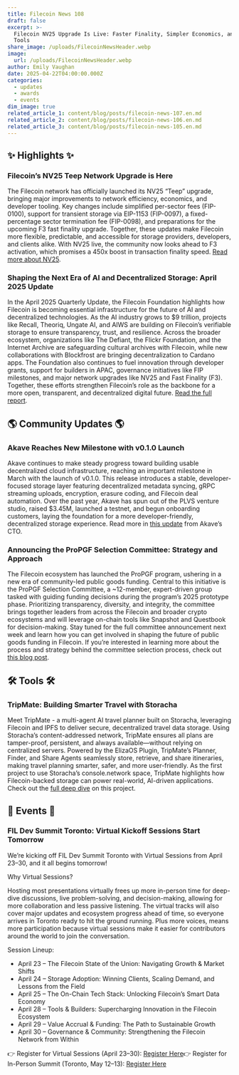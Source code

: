 ```yaml
---
title: Filecoin News 108
draft: false
excerpt: >-
  Filecoin NV25 Upgrade Is Live: Faster Finality, Simpler Economics, and New Dev
  Tools
share_image: /uploads/FilecoinNewsHeader.webp
image:
  url: /uploads/FilecoinNewsHeader.webp
author: Emily Vaughan
date: 2025-04-22T04:00:00.000Z
categories:
  - updates
  - awards
  - events
dim_image: true
related_article_1: content/blog/posts/filecoin-news-107.en.md
related_article_2: content/blog/posts/filecoin-news-106.en.md
related_article_3: content/blog/posts/filecoin-news-105.en.md
---
```


## ✨ Highlights ✨

### Filecoin’s NV25 Teep Network Upgrade is Here

The Filecoin network has officially launched its NV25 “Teep” upgrade, bringing major improvements to network efficiency, economics, and developer tooling. Key changes include simplified per-sector fees (FIP-0100), support for transient storage via EIP-1153 (FIP-0097), a fixed-percentage sector termination fee (FIP-0098), and preparations for the upcoming F3 fast finality upgrade. Together, these updates make Filecoin more flexible, predictable, and accessible for storage providers, developers, and clients alike. With NV25 live, the community now looks ahead to F3 activation, which promises a 450x boost in transaction finality speed. [Read more about NV25](https://filecoin.io/blog/posts/filecoins-nv25-teep-network-upgrade-is-here/).

### Shaping the Next Era of AI and Decentralized Storage: April 2025 Update

In the April 2025 Quarterly Update, the Filecoin Foundation highlights how Filecoin is becoming essential infrastructure for the future of AI and decentralized technologies. As the AI industry grows to $9 trillion, projects like Recall, Theoriq, Ungate AI, and AIWS are building on Filecoin’s verifiable storage to ensure transparency, trust, and resilience. Across the broader ecosystem, organizations like The Defiant, the Flickr Foundation, and the Internet Archive are safeguarding cultural archives with Filecoin, while new collaborations with Blockfrost are bringing decentralization to Cardano apps. The Foundation also continues to fuel innovation through developer grants, support for builders in APAC, governance initiatives like FIP milestones, and major network upgrades like NV25 and Fast Finality (F3). Together, these efforts strengthen Filecoin’s role as the backbone for a more open, transparent, and decentralized digital future. [Read the full report](https://fil.org/blog/filecoin-foundation-quarterly-update-april-2025). 

## 🌎 Community Updates 🌎

### Akave Reaches New Milestone with v0.1.0 Launch

Akave continues to make steady progress toward building usable decentralized cloud infrastructure, reaching an important milestone in March with the launch of v0.1.0. This release introduces a stable, developer-focused storage layer featuring decentralized metadata syncing, gRPC streaming uploads, encryption, erasure coding, and Filecoin deal automation. Over the past year, Akave has spun out of the PLVS venture studio, raised $3.45M, launched a testnet, and begun onboarding customers, laying the foundation for a more developer-friendly, decentralized storage experience. Read more in [this update](https://www.akave.ai/blog/cto-update-what-akave-built-in-march-2025) from Akave’s CTO. 

### Announcing the ProPGF Selection Committee: Strategy and Approach

The Filecoin ecosystem has launched the ProPGF program, ushering in a new era of community-led public goods funding. Central to this initiative is the ProPGF Selection Committee, a \~12-member, expert-driven group tasked with guiding funding decisions during the program’s 2025 prototype phase. Prioritizing transparency, diversity, and integrity, the committee brings together leaders from across the Filecoin and broader crypto ecosystems and will leverage on-chain tools like Snapshot and Questbook for decision-making. Stay tuned for the full committee announcement next week and learn how you can get involved in shaping the future of public goods funding in Filecoin. If you’re interested in learning more about the process and strategy behind the committee selection process, check out [this blog post](https://filecoin.io/blog/posts/announcing-the-propgf-selection-committee-strategy-and-approach/).

## 🛠️ Tools 🛠️

### TripMate: Building Smarter Travel with Storacha

Meet TripMate - a multi-agent AI travel planner built on Storacha, leveraging Filecoin and IPFS to deliver secure, decentralized travel data storage. Using Storacha’s content-addressed network, TripMate ensures all plans are tamper-proof, persistent, and always available—without relying on centralized servers. Powered by the ElizaOS Plugin, TripMate’s Planner, Finder, and Share Agents seamlessly store, retrieve, and share itineraries, making travel planning smarter, safer, and more user-friendly. As the first project to use Storacha’s console.network space, TripMate highlights how Filecoin-backed storage can power real-world, AI-driven applications. Check out the [full deep dive](https://medium.com/@storacha/building-a-multi-agent-travel-planner-with-storacha-d90e42cabcd6) on this project.

## 🎉 Events 🎉

### FIL Dev Summit Toronto: Virtual Kickoff Sessions Start Tomorrow

We’re kicking off FIL Dev Summit Toronto with Virtual Sessions from April 23–30, and it all begins tomorrow!

Why Virtual Sessions?

Hosting most presentations virtually frees up more in-person time for deep-dive discussions, live problem-solving, and decision-making, allowing for more collaboration and less passive listening. The virtual tracks will also cover major updates and ecosystem progress ahead of time, so everyone arrives in Toronto ready to hit the ground running. Plus more voices, means more participation because virtual sessions make it easier for contributors around the world to join the conversation.

Session Lineup:

- April 23 – The Filecoin State of the Union: Navigating Growth & Market Shifts
- April 24 – Storage Adoption: Winning Clients, Scaling Demand, and Lessons from the Field
- April 25 – The On-Chain Tech Stack: Unlocking Filecoin’s Smart Data Economy
- April 28 – Tools & Builders: Supercharging Innovation in the Filecoin Ecosystem
- April 29 – Value Accrual & Funding: The Path to Sustainable Growth
- April 30 – Governance & Community: Strengthening the Filecoin Network from Within

👉 Register for Virtual Sessions (April 23–30): [Register Here](https://lu.ma/ry15g7r5?tk=YqBU2g)👉 Register for In-Person Summit (Toronto, May 12–13): [Register Here](https://lu.ma/eyk46hz0)
